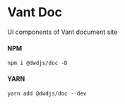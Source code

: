 # Vant Doc

UI components of Vant document site

#### NPM

```shell
npm i @dwdjs/doc -D
```

#### YARN

```shell
yarn add @dwdjs/doc --dev
```
